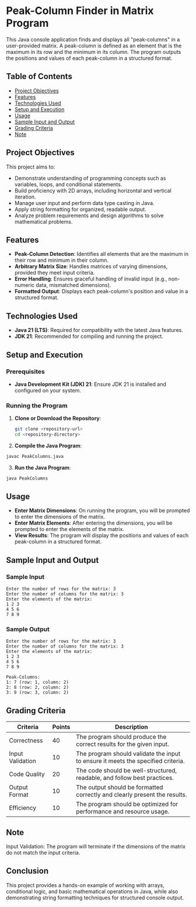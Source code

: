 # Peak-Column Finder in Matrix Program

This Java console application finds and displays all "peak-columns" in a user-provided matrix. A peak-column is defined as an element that is the maximum in its row and the minimum in its column. The program outputs the positions and values of each peak-column in a structured format.

## Table of Contents
- [Project Objectives](#project-objectives)
- [Features](#features)
- [Technologies Used](#technologies-used)
- [Setup and Execution](#setup-and-execution)
- [Usage](#usage)
- [Sample Input and Output](#sample-input-and-output)
- [Grading Criteria](#grading-criteria)
- [Note](#note)

## Project Objectives

This project aims to:

- Demonstrate understanding of programming concepts such as variables, loops, and conditional statements.
- Build proficiency with 2D arrays, including horizontal and vertical iteration.
- Manage user input and perform data type casting in Java.
- Apply string formatting for organized, readable output.
- Analyze problem requirements and design algorithms to solve mathematical problems.

## Features

- **Peak-Column Detection**: Identifies all elements that are the maximum in their row and minimum in their column.
- **Arbitrary Matrix Size**: Handles matrices of varying dimensions, provided they meet input criteria.
- **Error Handling**: Ensures graceful handling of invalid input (e.g., non-numeric data, mismatched dimensions).
- **Formatted Output**: Displays each peak-column's position and value in a structured format.

## Technologies Used

- **Java 21 (LTS)**: Required for compatibility with the latest Java features.
- **JDK 21**: Recommended for compiling and running the project.

## Setup and Execution

### Prerequisites

- **Java Development Kit (JDK) 21**: Ensure JDK 21 is installed and configured on your system.

### Running the Program

1. **Clone or Download the Repository**:

   ```bash
   git clone <repository-url>
   cd <repository-directory>

2. **Compile the Java Program**:

```bash
javac PeakColumns.java
```

3. **Run the Java Program**:

```bash
java PeakColumns
```

## Usage

- **Enter Matrix Dimensions**: On running the program, you will be prompted to enter the dimensions of the matrix.
- **Enter Matrix Elements**: After entering the dimensions, you will be prompted to enter the elements of the matrix.
- **View Results**: The program will display the positions and values of each peak-column in a structured format.

## Sample Input and Output

### Sample Input

```plaintext
Enter the number of rows for the matrix: 3
Enter the number of columns for the matrix: 3
Enter the elements of the matrix:
1 2 3
4 5 6
7 8 9
```

### Sample Output

```plaintext
Enter the number of rows for the matrix: 3
Enter the number of columns for the matrix: 3
Enter the elements of the matrix:
1 2 3
4 5 6
7 8 9

Peak-Columns:
1: 7 (row: 1, column: 2)
2: 8 (row: 2, column: 2)
3: 9 (row: 3, column: 2)
```

## Grading Criteria

| Criteria           | Points | Description                                                                 |
|--------------------|--------|-----------------------------------------------------------------------------|
| Correctness        | 40     | The program should produce the correct results for the given input.
| Input Validation   | 10     | The program should validate the input to ensure it meets the specified criteria.
| Code Quality       | 20     | The code should be well-structured, readable, and follow best practices.
| Output Format      | 10     | The output should be formatted correctly and clearly present the results.
| Efficiency         | 10     | The program should be optimized for performance and resource usage.

## Note

Input Validation: The program will terminate if the dimensions of the matrix do not match the input criteria.

## Conclusion

This project provides a hands-on example of working with arrays, conditional logic, and basic mathematical operations in Java, while also demonstrating string formatting techniques for structured console output.